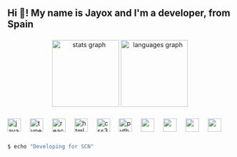 <h2 align="left">Hi 👋! My name is Jayox and I'm a developer, from Spain</h2>

###

<div align="center">
  <img src="https://github-readme-stats.vercel.app/api?username=vexiuf&hide_title=false&hide_rank=false&show_icons=true&include_all_commits=true&count_private=true&disable_animations=false&theme=dracula&locale=en&hide_border=false" height="150" alt="stats graph"  />
  <img src="https://github-readme-stats.vercel.app/api/top-langs?username=vexiuf&locale=en&hide_title=false&layout=compact&card_width=320&langs_count=5&theme=dracula&hide_border=false" height="150" alt="languages graph"  />
</div>

###

<div align="left">
  <img src="https://cdn.jsdelivr.net/gh/devicons/devicon/icons/javascript/javascript-original.svg" height="30" alt="javascript logo"  />
  <img width="12" />
  <img src="https://cdn.jsdelivr.net/gh/devicons/devicon/icons/typescript/typescript-original.svg" height="30" alt="typescript logo"  />
  <img width="12" />
  <img src="https://cdn.jsdelivr.net/gh/devicons/devicon/icons/react/react-original.svg" height="30" alt="react logo"  />
  <img width="12" />
  <img src="https://cdn.jsdelivr.net/gh/devicons/devicon/icons/html5/html5-original.svg" height="30" alt="html5 logo"  />
  <img width="12" />
  <img src="https://cdn.jsdelivr.net/gh/devicons/devicon/icons/css3/css3-original.svg" height="30" alt="css3 logo"  />
  <img width="12" />
  <img src="https://cdn.jsdelivr.net/gh/devicons/devicon/icons/python/python-original.svg" height="30" alt="python logo"  />
  <img width="12">
  <img src="https://cdn.jsdelivr.net/gh/devicons/devicon@latest/icons/java/java-original.svg" height="30" />
  <img width="12">
  <img src="https://cdn.jsdelivr.net/gh/devicons/devicon@latest/icons/mongodb/mongodb-original.svg" height="30" />
  <img width="12">
  <img src="https://cdn.jsdelivr.net/gh/devicons/devicon@latest/icons/express/express-original.svg" height="30" />
  <img width="12">
  <img src="https://cdn.jsdelivr.net/gh/devicons/devicon@latest/icons/nextjs/nextjs-original.svg" height="30" />
</div>

###
```bash
$ echo "Developing for SCN"
```

